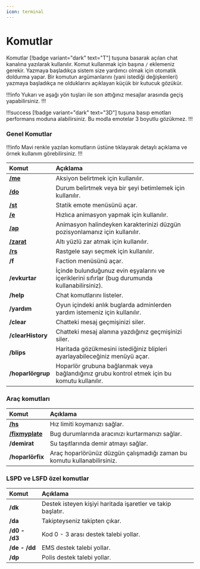 ```yaml
---
icon: terminal
---
```


# Komutlar

Komutlar [!badge variant="dark" text="T"] tuşuna basarak açılan chat kanalına yazılarak kullanılır. Komut kullanmak için başına `/` eklemeniz gerekir. Yazmaya başladıkça sistem size yardımcı olmak için otomatik doldurma yapar. Bir komutun argümanlarını (yani istediği değişkenleri) yazmaya başladıkça ne olduklarını açıklayan küçük bir kutucuk gözükür.

!!!info
Yukarı ve aşağı yön tuşları ile son attığınız mesajlar arasında geçiş yapabilirsiniz.
!!!

!!!success
[!badge variant="dark" text="3D"] tuşuna basıp emotları performans moduna alabilirsiniz. Bu modla emotelar 3 boyutlu gözükmez.
!!!

### Genel Komutlar

!!!info
Mavi renkle yazılan komutların üstüne tıklayarak detaylı açıklama ve örnek kullanım görebilirsiniz.
!!!

| Komut                                 | Açıklama                                                                                        |
| :------------------------------------ | :---------------------------------------------------------------------------------------------- |
| **[/me](/commands/general/me)**       | Aksiyon belirtmek için kullanılır.                                                              |
| **[/do](/commands/general/do)**       | Durum belirtmek veya bir şeyi betimlemek için kullanılır.                                       |
| **[/st](/commands/general/st)**       | Statik emote menüsünü açar.                                                                     |
| **[/e](/commands/general/e)**         | Hızlıca animasyon yapmak için kullanılır.                                                       |
| **[/ap](/commands/general/ap)**       | Animasyon halindeyken karakterinizi düzgün pozisyonlamanız için kullanılır.                     |
| **[/zarat](/commands/general/zarat)** | Altı yüzlü zar atmak için kullanılır.                                                           |
| **[/rs](/commands/general/rs)**       | Rastgele sayı seçmek için kullanılır.                                                           |
| **/f**                                | Faction menüsünü açar.                                                                          |
| **/evkurtar**                         | İçinde bulunduğunuz evin eşyalarını ve içeriklerini sıfırlar (bug durumunda kullanabilirsiniz). |
| **/help**                             | Chat komutlarını listeler.                                                                      |
| **/yardım**                           | Oyun içindeki anlık buglarda adminlerden yardım istemeniz için kullanılır.                      |
| **/clear**                            | Chatteki mesaj geçmişinizi siler.                                                               |
| **/clearHistory**                     | Chatteki mesaj alanına yazdığınız geçmişinizi siler.                                            |
| **/blips**                            | Haritada gözükmesini istediğiniz blipleri ayarlayabileceğiniz menüyü açar.                      |
| **/hoparlörgrup**                     | Hoparlör grubuna bağlanmak veya bağlandığınız grubu kontrol etmek için bu komutu kullanılır.    |

### Araç komutları

| Komut                                           | Açıklama                                                                |
| :---------------------------------------------- | :---------------------------------------------------------------------- |
| **[/hs](/commands/vehicle/hs)**                 | Hız limiti koymanızı sağlar.                                            |
| **[/fixmyplate](/commands/vehicle/fixmyplate)** | Bug durumlarında aracınızı kurtarmanızı sağlar.                         |
| **/demirat**                                    | Su taşıtlarında demir atmayı sağlar.                                    |
| **/hoparlörfix**                                | Araç hoparlörünüz düzgün çalışmadığı zaman bu komutu kullanabilirsiniz. |

### LSPD ve LSFD özel komutlar

| Komut         | Açıklama                                                    |
| :------------ | :---------------------------------------------------------- |
| **/dk**       | Destek isteyen kişiyi haritada işaretler ve takip başlatır. |
| **/da**       | Takipteyseniz takipten çıkar.                               |
| **/d0 - /d3** | Kod 0 - 3 arası destek talebi yollar.                       |
| **/de - /dd** | EMS destek talebi yollar.                                   |
| **/dp**       | Polis destek talebi yollar.                                 |
